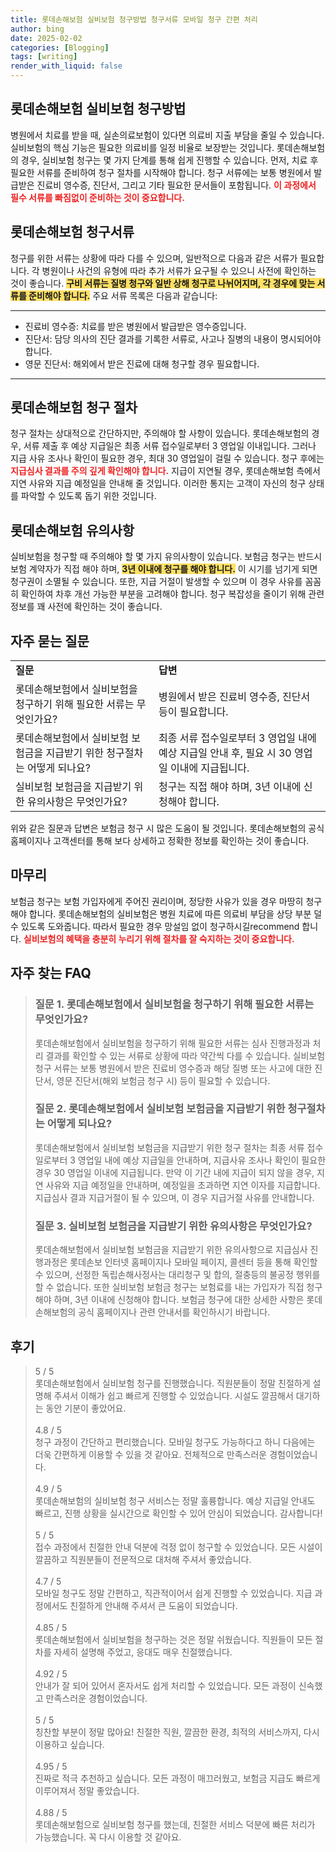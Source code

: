 ```yaml
---
title: 롯데손해보험 실비보험 청구방법 청구서류 모바일 청구 간편 처리
author: bing
date: 2025-02-02
categories: [Blogging]
tags: [writing]
render_with_liquid: false
---
```



<h2 id='롯데손해보험_실비보험_청구방법'>롯데손해보험 실비보험 청구방법</h2>

<p>병원에서 치료를 받을 때, 실손의료보험이 있다면 의료비 지출 부담을 줄일 수 있습니다. 실비보험의 핵심 기능은 필요한 의료비를 일정 비율로 보장받는 것입니다. 롯데손해보험의 경우, 실비보험 청구는 몇 가지 단계를 통해 쉽게 진행할 수 있습니다. 먼저, 치료 후 필요한 서류를 준비하여 청구 절차를 시작해야 합니다. 청구 서류에는 보통 병원에서 발급받은 진료비 영수증, 진단서, 그리고 기타 필요한 문서들이 포함됩니다. <b><span style="color: #ee2323;">이 과정에서 필수 서류를 빠짐없이 준비하는 것이 중요합니다.</span></b></p>

<h2 id='롯데손해보험_청구서류'>롯데손해보험 청구서류</h2>

<p>청구를 위한 서류는 상황에 따라 다를 수 있으며, 일반적으로 다음과 같은 서류가 필요합니다. 각 병원이나 사건의 유형에 따라 추가 서류가 요구될 수 있으니 사전에 확인하는 것이 좋습니다. <b><span style="background-color: #ffe066;">구비 서류는 질병 청구와 일반 상해 청구로 나뉘어지며, 각 경우에 맞는 서류를 준비해야 합니다.</span></b> 주요 서류 목록은 다음과 같습니다:</p>

<hr />

<ul>
    <li>진료비 영수증: 치료를 받은 병원에서 발급받은 영수증입니다.</li>
    <li>진단서: 담당 의사의 진단 결과를 기록한 서류로, 사고나 질병의 내용이 명시되어야 합니다.</li>
    <li>영문 진단서: 해외에서 받은 진료에 대해 청구할 경우 필요합니다.</li>
</ul>

<hr />

<h2 id='롯데손해보험_청구_절차'>롯데손해보험 청구 절차</h2>

<p>청구 절차는 상대적으로 간단하지만, 주의해야 할 사항이 있습니다. 롯데손해보험의 경우, 서류 제출 후 예상 지급일은 최종 서류 접수일로부터 3 영업일 이내입니다. 그러나 지급 사유 조사나 확인이 필요한 경우, 최대 30 영업일이 걸릴 수 있습니다. 청구 후에는 <b><span style="color: #ee2323;">지급심사 결과를 주의 깊게 확인해야 합니다.</span></b> 지급이 지연될 경우, 롯데손해보험 측에서 지연 사유와 지급 예정일을 안내해 줄 것입니다. 이러한 통지는 고객이 자신의 청구 상태를 파악할 수 있도록 돕기 위한 것입니다.</p>

<h2 id='롯데손해보험_유의사항'>롯데손해보험 유의사항</h2>

<p>실비보험을 청구할 때 주의해야 할 몇 가지 유의사항이 있습니다. 보험금 청구는 반드시 보험 계약자가 직접 해야 하며, <b><span style="background-color: #ffe066;">3년 이내에 청구를 해야 합니다.</span></b> 이 시기를 넘기게 되면 청구권이 소멸될 수 있습니다. 또한, 지급 거절이 발생할 수 있으며 이 경우 사유를 꼼꼼히 확인하여 차후 개선 가능한 부분을 고려해야 합니다. 청구 복잡성을 줄이기 위해 관련 정보를 꽤 사전에 확인하는 것이 좋습니다.</p>

<h2 id='자주_묻는_질문'>자주 묻는 질문</h2>

<table>
    <tr>
        <td><b>질문</b></td>
        <td><b>답변</b></td>
    </tr>
    <tr>
        <td>롯데손해보험에서 실비보험을 청구하기 위해 필요한 서류는 무엇인가요?</td>
        <td>병원에서 받은 진료비 영수증, 진단서 등이 필요합니다.</td>
    </tr>
    <tr>
        <td>롯데손해보험에서 실비보험 보험금을 지급받기 위한 청구절차는 어떻게 되나요?</td>
        <td>최종 서류 접수일로부터 3 영업일 내에 예상 지급일 안내 후, 필요 시 30 영업일 이내에 지급됩니다.</td>
    </tr>
    <tr>
        <td>실비보험 보험금을 지급받기 위한 유의사항은 무엇인가요?</td>
        <td>청구는 직접 해야 하며, 3년 이내에 신청해야 합니다.</td>
    </tr>
</table>

<p>위와 같은 질문과 답변은 보험금 청구 시 많은 도움이 될 것입니다. 롯데손해보험의 공식 홈페이지나 고객센터를 통해 보다 상세하고 정확한 정보를 확인하는 것이 좋습니다.</p>

<h2 id='마무리'>마무리</h2>

<p>보험금 청구는 보험 가입자에게 주어진 권리이며, 정당한 사유가 있을 경우 마땅히 청구해야 합니다. 롯데손해보험의 실비보험은 병원 치료에 따른 의료비 부담을 상당 부분 덜 수 있도록 도와줍니다. 따라서 필요한 경우 망설임 없이 청구하시길recommend 합니다. <b><span style="color: #ee2323;">실비보험의 혜택을 충분히 누리기 위해 절차를 잘 숙지하는 것이 중요합니다.</span></b></p>


<h2 id='자주_찾는_FAQ'>자주 찾는 FAQ</h2>
<div itemscope="" itemtype="https://schema.org/FAQPage"> 
<blockquote> 
<div itemscope="" itemprop="mainEntity" itemtype="https://schema.org/Question"> 
<h3 itemprop="name">질문 1. 롯데손해보험에서 실비보험을 청구하기 위해 필요한 서류는 무엇인가요?</h3> 
<div itemscope="" itemprop="acceptedAnswer" itemtype="https://schema.org/Answer"> 
<span itemprop="text"> 
<p>롯데손해보험에서 실비보험을 청구하기 위해 필요한 서류는 심사 진행과정과 처리 결과를 확인할 수 있는 서류로 상황에 따라 약간씩 다를 수 있습니다. 실비보험 청구 서류는 보통 병원에서 받은 진료비 영수증과 해당 질병 또는 사고에 대한 진단서, 영문 진단서(해외 보험금 청구 시) 등이 필요할 수 있습니다.</p> 
</span> 
</div> 
</div> 
<div itemscope="" itemprop="mainEntity" itemtype="https://schema.org/Question"> 
<h3 itemprop="name">질문 2. 롯데손해보험에서 실비보험 보험금을 지급받기 위한 청구절차는 어떻게 되나요?</h3> 
<div itemscope="" itemprop="acceptedAnswer" itemtype="https://schema.org/Answer"> 
<span itemprop="text"> 
<p>롯데손해보험에서 실비보험 보험금을 지급받기 위한 청구 절차는 최종 서류 접수일로부터 3 영업일 내에 예상 지급일을 안내하며, 지급사유 조사나 확인이 필요한 경우 30 영업일 이내에 지급됩니다. 만약 이 기간 내에 지급이 되지 않을 경우, 지연 사유와 지급 예정일을 안내하며, 예정일을 초과하면 지연 이자를 지급합니다. 지급심사 결과 지급거절이 될 수 있으며, 이 경우 지급거절 사유를 안내합니다.</p> 
</span> 
</div> 
</div> 
<div itemscope="" itemprop="mainEntity" itemtype="https://schema.org/Question"> 
<h3 itemprop="name">질문 3. 실비보험 보험금을 지급받기 위한 유의사항은 무엇인가요?</h3> 
<div itemscope="" itemprop="acceptedAnswer" itemtype="https://schema.org/Answer"> 
<span itemprop="text"> 
<p>롯데손해보험에서 실비보험 보험금을 지급받기 위한 유의사항으로 지급심사 진행과정은 롯데손보 인터넷 홈페이지나 모바일 페이지, 콜센터 등을 통해 확인할 수 있으며, 선정한 독립손해사정사는 대리청구 및 합의, 절충등의 불공정 행위를 할 수 없습니다. 또한 실비보험 보험금 청구는 보험료를 내는 가입자가 직접 청구해야 하며, 3년 이내에 신청해야 합니다. 보험금 청구에 대한 상세한 사항은 롯데손해보험의 공식 홈페이지나 관련 안내서를 확인하시기 바랍니다.</p> 
</span> 
</div> 
</div> 
</blockquote> 
</div>
<h2 id='후기'>후기</h2>
<div itemscope itemtype="https://schema.org/Product">
  <blockquote>
  <div itemprop="review" itemscope itemtype="https://schema.org/Review">
      <div itemprop="reviewRating" itemscope itemtype="https://schema.org/Rating"> <span itemprop="ratingValue">5</span> / <span itemprop="bestRating">5</span> </div>
      <span itemprop="reviewBody">롯데손해보험에서 실비보험 청구를 진행했습니다. 직원분들이 정말 친절하게 설명해 주셔서 이해가 쉽고 빠르게 진행할 수 있었습니다. 시설도 깔끔해서 대기하는 동안 기분이 좋았어요.</span>
  </div>
  <br>
  <div itemprop="review" itemscope itemtype="https://schema.org/Review">
      <div itemprop="reviewRating" itemscope itemtype="https://schema.org/Rating"> <span itemprop="ratingValue">4.8</span> / <span itemprop="bestRating">5</span> </div>
      <span itemprop="reviewBody">청구 과정이 간단하고 편리했습니다. 모바일 청구도 가능하다고 하니 다음에는 더욱 간편하게 이용할 수 있을 것 같아요. 전체적으로 만족스러운 경험이었습니다.</span>
  </div>
  <br>
  <div itemprop="review" itemscope itemtype="https://schema.org/Review">
      <div itemprop="reviewRating" itemscope itemtype="https://schema.org/Rating"> <span itemprop="ratingValue">4.9</span> / <span itemprop="bestRating">5</span> </div>
      <span itemprop="reviewBody">롯데손해보험의 실비보험 청구 서비스는 정말 훌륭합니다. 예상 지급일 안내도 빠르고, 진행 상황을 실시간으로 확인할 수 있어 안심이 되었습니다. 감사합니다!</span>
  </div>
  <br>
  <div itemprop="review" itemscope itemtype="https://schema.org/Review">
      <div itemprop="reviewRating" itemscope itemtype="https://schema.org/Rating"> <span itemprop="ratingValue">5</span> / <span itemprop="bestRating">5</span> </div>
      <span itemprop="reviewBody">접수 과정에서 친절한 안내 덕분에 걱정 없이 청구할 수 있었습니다. 모든 시설이 깔끔하고 직원분들이 전문적으로 대처해 주셔서 좋았습니다.</span>
  </div>
  <br>
  <div itemprop="review" itemscope itemtype="https://schema.org/Review">
      <div itemprop="reviewRating" itemscope itemtype="https://schema.org/Rating"> <span itemprop="ratingValue">4.7</span> / <span itemprop="bestRating">5</span> </div>
      <span itemprop="reviewBody">모바일 청구도 정말 간편하고, 직관적이어서 쉽게 진행할 수 있었습니다. 지급 과정에서도 친절하게 안내해 주셔서 큰 도움이 되었습니다.</span>
  </div>
  <br>
  <div itemprop="review" itemscope itemtype="https://schema.org/Review">
      <div itemprop="reviewRating" itemscope itemtype="https://schema.org/Rating"> <span itemprop="ratingValue">4.85</span> / <span itemprop="bestRating">5</span> </div>
      <span itemprop="reviewBody">롯데손해보험에서 실비보험을 청구하는 것은 정말 쉬웠습니다. 직원들이 모든 절차를 자세히 설명해 주었고, 응대도 매우 친절했습니다.</span>
  </div>
  <br>
  <div itemprop="review" itemscope itemtype="https://schema.org/Review">
      <div itemprop="reviewRating" itemscope itemtype="https://schema.org/Rating"> <span itemprop="ratingValue">4.92</span> / <span itemprop="bestRating">5</span> </div>
      <span itemprop="reviewBody">안내가 잘 되어 있어서 혼자서도 쉽게 처리할 수 있었습니다. 모든 과정이 신속했고 만족스러운 경험이었습니다.</span>
  </div>
  <br>
  <div itemprop="review" itemscope itemtype="https://schema.org/Review">
      <div itemprop="reviewRating" itemscope itemtype="https://schema.org/Rating"> <span itemprop="ratingValue">5</span> / <span itemprop="bestRating">5</span> </div>
      <span itemprop="reviewBody">칭찬할 부분이 정말 많아요! 친절한 직원, 깔끔한 환경, 최적의 서비스까지, 다시 이용하고 싶습니다.</span>
  </div>
  <br>
  <div itemprop="review" itemscope itemtype="https://schema.org/Review">
      <div itemprop="reviewRating" itemscope itemtype="https://schema.org/Rating"> <span itemprop="ratingValue">4.95</span> / <span itemprop="bestRating">5</span> </div>
      <span itemprop="reviewBody">진짜로 적극 추천하고 싶습니다. 모든 과정이 매끄러웠고, 보험금 지급도 빠르게 이루어져서 정말 좋았습니다.</span>
  </div>
  <br>
  <div itemprop="review" itemscope itemtype="https://schema.org/Review">
      <div itemprop="reviewRating" itemscope itemtype="https://schema.org/Rating"> <span itemprop="ratingValue">4.88</span> / <span itemprop="bestRating">5</span> </div>
      <span itemprop="reviewBody">롯데손해보험으로 실비보험 청구를 했는데, 친절한 서비스 덕분에 빠른 처리가 가능했습니다. 꼭 다시 이용할 것 같아요.</span>
  </div>
  </blockquote>
</div>
